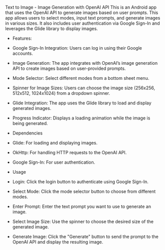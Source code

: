 Text to Image - Image Generation with OpenAI API
This is an Android app that uses the OpenAI API to generate images based on user prompts. This app allows users to select modes, 
input text prompts, and generate images in various sizes. It also includes user authentication via Google Sign-In and leverages the Glide library to display images.

- Features:
- Google Sign-In Integration: Users can log in using their Google accounts.
- Image Generation: The app integrates with OpenAI’s image generation API to create images based on user-provided prompts.
- Mode Selector: Select different modes from a bottom sheet menu.
- Spinner for Image Sizes: Users can choose the image size (256x256, 512x512, 1024x1024) from a dropdown spinner.
- Glide Integration: The app uses the Glide library to load and display generated images.
- Progress Indicator: Displays a loading animation while the image is being generated.

- Dependencies
- Glide: For loading and displaying images.
- OkHttp: For handling HTTP requests to the OpenAI API.
- Google Sign-In: For user authentication.

- Usage
- Login: Click the login button to authenticate using Google Sign-In.
- Select Mode: Click the mode selector button to choose from different modes.
- Enter Prompt: Enter the text prompt you want to use to generate an image.
- Select Image Size: Use the spinner to choose the desired size of the generated image.
- Generate Image: Click the "Generate" button to send the prompt to the OpenAI API and display the resulting image.
